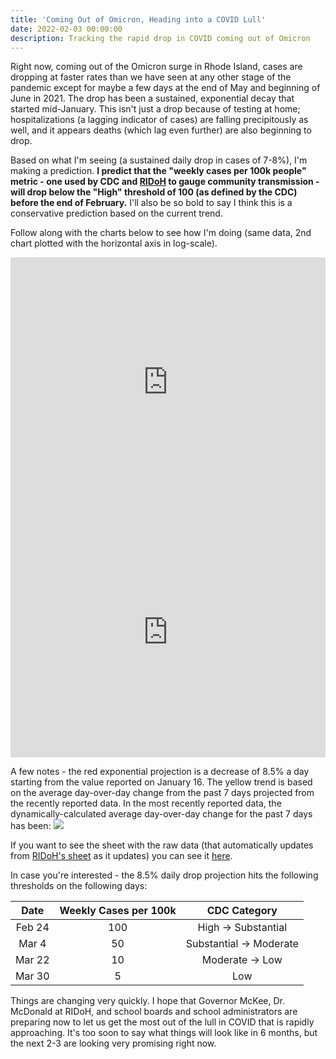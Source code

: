 ```yaml
---
title: 'Coming Out of Omicron, Heading into a COVID Lull'
date: 2022-02-03 00:00:00
description: Tracking the rapid drop in COVID coming out of Omicron
---
```

Right now, coming out of the Omicron surge in Rhode Island, cases are dropping at faster rates than we have seen at any other stage of the pandemic except for maybe a few days at the end of May and beginning of June in 2021.  The drop has been a sustained, exponential decay that started mid-January.  This isn't just a drop because of testing at home; hospitalizations (a lagging indicator of cases) are falling precipitously as well, and it appears deaths (which lag even further) are also beginning to drop.

Based on what I'm seeing (a sustained daily drop in cases of 7-8%), I'm making a prediction.  **I predict that the "weekly cases per 100k people" metric - one used by CDC and [RIDoH](https://ri-department-of-health-covid-19-data-rihealth.hub.arcgis.com/) to gauge community transmission - will drop below the "High" threshold of 100 (as defined by the CDC) before the end of February.**  I'll also be so bold to say I think this is a conservative prediction based on the current trend.

Follow along with the charts below to see how I'm doing (same data, 2nd chart plotted with the horizontal axis in log-scale).

<iframe src="https://docs.google.com/spreadsheets/d/e/2PACX-1vTiwC4CGtB7_QUwZiyujY0rvpqtklPBC5eS9lsapTjDqkDdJSP5A3t-TgIbOFKwKcpTYhdMvJLJj8pL/pubchart?oid=35823396&amp;format=interactive" width="100%" height="400" style="border:none;"></iframe>

<iframe src="https://docs.google.com/spreadsheets/d/e/2PACX-1vTiwC4CGtB7_QUwZiyujY0rvpqtklPBC5eS9lsapTjDqkDdJSP5A3t-TgIbOFKwKcpTYhdMvJLJj8pL/pubchart?oid=24818069&amp;format=interactive" width="100%" height="400" style="border:none;"></iframe>

A few notes - the red exponential projection is a decrease of 8.5% a day starting from the value reported on January 16.  The yellow trend is based on the average day-over-day change from the past 7 days projected from the recently reported data.  In the most recently reported data, the dynamically-calculated average day-over-day change for the past 7 days has been:
[![](https://shields.io/endpoint?url=https%3A%2F%2Fcellshield.info%2Fgs%3FspreadSheetId%3D1WiKAfI0RHNm3amsWWkCp7VsAHufBypGsOSubR28oXjY%26cellRange%3DCalcs!B1)](https://docs.google.com/spreadsheets/d/1WiKAfI0RHNm3amsWWkCp7VsAHufBypGsOSubR28oXjY/edit#gid=0&range=Calcs!B1)

If you want to see the sheet with the raw data (that automatically updates from [RIDoH's sheet](https://docs.google.com/spreadsheets/d/1c2QrNMz8pIbYEKzMJL7Uh2dtThOJa2j1sSMwiDo5Gz4/edit#gid=264100583) as it updates) you can see it [here](https://docs.google.com/spreadsheets/d/1WiKAfI0RHNm3amsWWkCp7VsAHufBypGsOSubR28oXjY/edit?usp=sharing).

In case you're interested - the 8.5% daily drop projection hits the following thresholds on the following days:

| Date   | Weekly Cases per 100k | CDC Category |
| :----: | :-------------------: | :----------: |
| Feb 24 |          100          | High → Substantial |
| Mar 4  |           50          | Substantial → Moderate |
| Mar 22 |           10          | Moderate → Low |
| Mar 30 |            5          |     Low      |

Things are changing very quickly. I hope that Governor McKee, Dr. McDonald at RIDoH, and school boards and school administrators are preparing now to let us get the most out of the lull in COVID that is rapidly approaching.  It's too soon to say what things will look like in 6 months, but the next 2-3 are looking very promising right now.